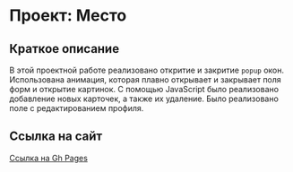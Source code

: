 # Проект: Место

## Краткое описание

В этой проектной работе реализовано откритие и закритие `popup` окон. Использована анимация, которая плавно открывает и закрывает поля форм и открытие картинок.
С помощью JavaScript было реализовано добавление новых карточек, а также их удаление.
Было реализовано поле с редактированием профиля.

## Ссылка на сайт

[Ссылка на Gh Pages](https://mr-pooh.github.io/mesto-project/)

